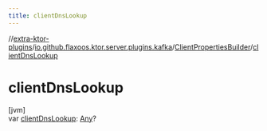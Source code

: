 ```yaml
---
title: clientDnsLookup
---
```

//[extra-ktor-plugins](../../../index.md)/[io.github.flaxoos.ktor.server.plugins.kafka](../index.md)/[ClientPropertiesBuilder](index.md)/[clientDnsLookup](client-dns-lookup.md)



# clientDnsLookup



[jvm]\
var [clientDnsLookup](client-dns-lookup.md): [Any](https://kotlinlang.org/api/latest/jvm/stdlib/kotlin/-any/index.md)?




